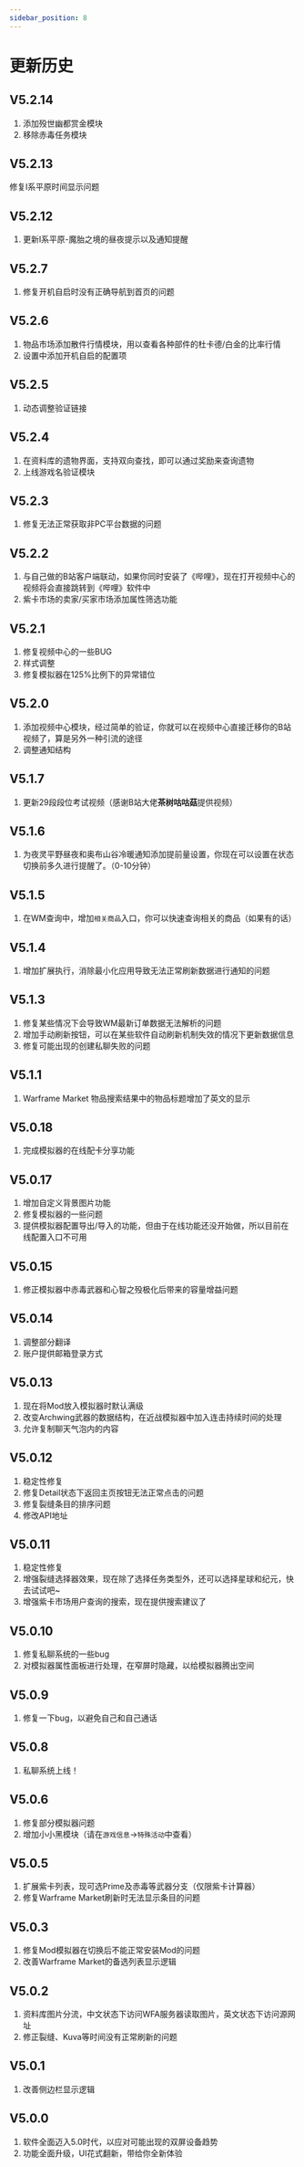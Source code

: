 ```yaml
---
sidebar_position: 8
---
```




# 更新历史

## V5.2.14

1. 添加殁世幽都赏金模块
2. 移除赤毒任务模块

## V5.2.13

修复I系平原时间显示问题

## V5.2.12

1. 更新I系平原-魔胎之境的昼夜提示以及通知提醒

## V5.2.7

1. 修复开机自启时没有正确导航到首页的问题

## V5.2.6

1. 物品市场添加散件行情模块，用以查看各种部件的杜卡德/白金的比率行情
2. 设置中添加开机自启的配置项

## V5.2.5

1. 动态调整验证链接

## V5.2.4

1. 在资料库的遗物界面，支持双向查找，即可以通过奖励来查询遗物
2. 上线游戏名验证模块

## V5.2.3

1. 修复无法正常获取非PC平台数据的问题

## V5.2.2

1. 与自己做的B站客户端联动，如果你同时安装了《哔哩》，现在打开视频中心的视频将会直接跳转到《哔哩》软件中
2. 紫卡市场的卖家/买家市场添加属性筛选功能

## V5.2.1

1. 修复视频中心的一些BUG
2. 样式调整
3. 修复模拟器在125%比例下的异常错位

## V5.2.0

1. 添加视频中心模块，经过简单的验证，你就可以在视频中心直接迁移你的B站视频了，算是另外一种引流的途径
2. 调整通知结构

## V5.1.7

1. 更新29段段位考试视频（感谢B站大佬**茶树咕咕菇**提供视频）

## V5.1.6

1. 为夜灵平野昼夜和奥布山谷冷暖通知添加提前量设置，你现在可以设置在状态切换前多久进行提醒了。（0-10分钟）

## V5.1.5

1. 在WM查询中，增加`相关商品`入口，你可以快速查询相关的商品（如果有的话）

## V5.1.4

1. 增加扩展执行，消除最小化应用导致无法正常刷新数据进行通知的问题

## V5.1.3

1. 修复某些情况下会导致WM最新订单数据无法解析的问题
2. 增加手动刷新按钮，可以在某些软件自动刷新机制失效的情况下更新数据信息
3. 修复可能出现的创建私聊失败的问题

## V5.1.1

1. Warframe Market 物品搜索结果中的物品标题增加了英文的显示

## V5.0.18

1. 完成模拟器的在线配卡分享功能

## V5.0.17

1. 增加自定义背景图片功能
2. 修复模拟器的一些问题
3. 提供模拟器配置导出/导入的功能，但由于在线功能还没开始做，所以目前在线配置入口不可用

## V5.0.15

1. 修正模拟器中赤毒武器和心智之殁极化后带来的容量增益问题

## V5.0.14

1. 调整部分翻译
2. 账户提供邮箱登录方式

## V5.0.13

1. 现在将Mod放入模拟器时默认满级
2. 改变Archwing武器的数据结构，在近战模拟器中加入连击持续时间的处理
3. 允许复制聊天气泡内的内容

## V5.0.12

1. 稳定性修复
2. 修复Detail状态下返回主页按钮无法正常点击的问题
3. 修复裂缝条目的排序问题
4. 修改API地址

## V5.0.11

1. 稳定性修复
2. 增强裂缝选择器效果，现在除了选择任务类型外，还可以选择星球和纪元，快去试试吧~
3. 增强紫卡市场用户查询的搜索，现在提供搜索建议了

## V5.0.10

1. 修复私聊系统的一些bug
2. 对模拟器属性面板进行处理，在窄屏时隐藏，以给模拟器腾出空间

## V5.0.9

1. 修复一下bug，以避免自己和自己通话

## V5.0.8

1. 私聊系统上线！

## V5.0.6

1. 修复部分模拟器问题
2. 增加小小黑模块（请在`游戏信息`->`特殊活动`中查看）

## V5.0.5

1. 扩展紫卡列表，现可选Prime及赤毒等武器分支（仅限紫卡计算器）
2. 修复Warframe Market刷新时无法显示条目的问题

## V5.0.3

1. 修复Mod模拟器在切换后不能正常安装Mod的问题
2. 改善Warframe Market的备选列表显示逻辑

## V5.0.2

1. 资料库图片分流，中文状态下访问WFA服务器读取图片，英文状态下访问源网址
2. 修正裂缝、Kuva等时间没有正常刷新的问题

## V5.0.1

1. 改善侧边栏显示逻辑

## V5.0.0

1. 软件全面迈入5.0时代，以应对可能出现的双屏设备趋势
2. 功能全面升级，UI花式翻新，带给你全新体验